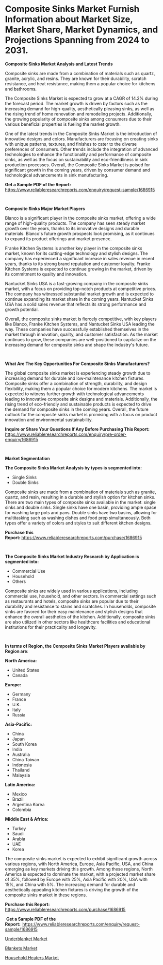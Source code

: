 <p><h1>Composite Sinks Market Furnish Information about Market Size, Market Share, Market Dynamics, and Projections Spanning from 2024 to 2031.</h1></p><p><strong>Composite Sinks Market Analysis and Latest Trends</strong></p>
<p><p>Composite sinks are made from a combination of materials such as quartz, granite, acrylic, and resins. They are known for their durability, scratch resistance, and heat resistance, making them a popular choice for kitchens and bathrooms.</p><p>The Composite Sinks Market is expected to grow at a CAGR of 14.2% during the forecast period. The market growth is driven by factors such as the increasing demand for high-quality, aesthetically pleasing sinks, as well as the rising trend of home renovation and remodeling projects. Additionally, the growing popularity of composite sinks among consumers due to their various beneficial properties is fueling the market growth.</p><p>One of the latest trends in the Composite Sinks Market is the introduction of innovative designs and colors. Manufacturers are focusing on creating sinks with unique patterns, textures, and finishes to cater to the diverse preferences of consumers. Other trends include the integration of advanced technologies to enhance the functionality and performance of composite sinks, as well as the focus on sustainability and eco-friendliness in sink production processes. Overall, the Composite Sinks Market is poised for significant growth in the coming years, driven by consumer demand and technological advancements in sink manufacturing.</p></p>
<p><strong>Get a Sample PDF of the Report:&nbsp;</strong> <a href="https://www.reliableresearchreports.com/enquiry/request-sample/1686915">https://www.reliableresearchreports.com/enquiry/request-sample/1686915</a></p>
<p>&nbsp;</p>
<p><strong>Composite Sinks Major Market Players</strong></p>
<p><p>Blanco is a significant player in the composite sinks market, offering a wide range of high-quality products. The company has seen steady market growth over the years, thanks to its innovative designs and durable materials. Blanco's future growth prospects look promising, as it continues to expand its product offerings and market presence.</p><p>Franke Kitchen Systems is another key player in the composite sinks market, known for its cutting-edge technology and stylish designs. The company has experienced a significant increase in sales revenue in recent years, thanks to its strong brand reputation and customer loyalty. Franke Kitchen Systems is expected to continue growing in the market, driven by its commitment to quality and innovation.</p><p>Nantucket Sinks USA is a fast-growing company in the composite sinks market, with a focus on providing top-notch products at competitive prices. The company has witnessed substantial market growth and is expected to continue expanding its market share in the coming years. Nantucket Sinks USA has a solid sales revenue that reflects its strong performance and growth potential.</p><p>Overall, the composite sinks market is fiercely competitive, with key players like Blanco, Franke Kitchen Systems, and Nantucket Sinks USA leading the way. These companies have successfully established themselves in the market through innovation, quality, and customer satisfaction. As the market continues to grow, these companies are well-positioned to capitalize on the increasing demand for composite sinks and shape the industry's future.</p></p>
<p>&nbsp;</p>
<p><strong>What Are The Key Opportunities For Composite Sinks Manufacturers?</strong></p>
<p><p>The global composite sinks market is experiencing steady growth due to increasing demand for durable and low-maintenance kitchen fixtures. Composite sinks offer a combination of strength, durability, and design flexibility, making them a popular choice for modern kitchens. The market is expected to witness further growth with technological advancements leading to innovative composite sink designs and materials. Additionally, the rising trend of eco-friendly and sustainable products is expected to drive the demand for composite sinks in the coming years. Overall, the future outlook for the composite sinks market is promising with a focus on product innovation and environmental sustainability.</p></p>
<p><strong>Inquire or Share Your Questions If Any Before Purchasing This Report:</strong> <a href="https://www.reliableresearchreports.com/enquiry/pre-order-enquiry/1686915">https://www.reliableresearchreports.com/enquiry/pre-order-enquiry/1686915</a></p>
<p>&nbsp;</p>
<p><strong>Market Segmentation</strong></p>
<p><strong>The Composite Sinks Market Analysis by types is segmented into:</strong></p>
<p><ul><li>Single Sinks</li><li>Double Sinks</li></ul></p>
<p><p>Composite sinks are made from a combination of materials such as granite, quartz, and resin, resulting in a durable and stylish option for kitchen sinks. There are two main types of composite sinks available in the market: single sinks and double sinks. Single sinks have one basin, providing ample space for washing large pots and pans. Double sinks have two basins, allowing for multitasking such as washing dishes and food prep simultaneously. Both types offer a variety of colors and styles to suit different kitchen designs.</p></p>
<p><strong>Purchase this Report:&nbsp;</strong><a href="https://www.reliableresearchreports.com/purchase/1686915">https://www.reliableresearchreports.com/purchase/1686915</a></p>
<p>&nbsp;</p>
<p><strong>The Composite Sinks Market Industry Research by Application is segmented into:</strong></p>
<p><ul><li>Commercial Use</li><li>Household</li><li>Others</li></ul></p>
<p><p>Composite sinks are widely used in various applications, including commercial use, household, and other sectors. In commercial settings such as restaurants and hotels, composite sinks are popular due to their durability and resistance to stains and scratches. In households, composite sinks are favored for their easy maintenance and stylish designs that enhance the overall aesthetics of the kitchen. Additionally, composite sinks are also utilized in other sectors like healthcare facilities and educational institutions for their practicality and longevity.</p></p>
<p>&nbsp;</p>
<p><strong>In terms of Region, the Composite Sinks Market Players available by Region are:</strong></p>
<p>
    <p> <strong> North America: </strong>
        <ul>
            <li>United States</li>
            <li>Canada</li>
        </ul>
        </p> 
    <p> <strong> Europe: </strong>
        <ul>
            <li>Germany</li>
            <li>France</li>
            <li>U.K.</li>
            <li>Italy</li>
            <li>Russia</li>
        </ul>
        </p> 
    <p> <strong> Asia-Pacific: </strong>
        <ul>
            <li>China</li>
            <li>Japan</li>
            <li>South Korea</li>
            <li>India</li>
            <li>Australia</li>
            <li>China Taiwan</li>
            <li>Indonesia</li>
            <li>Thailand</li>
            <li>Malaysia</li>
        </ul>
        </p> 
    <p> <strong> Latin America: </strong>
        <ul>
            <li>Mexico</li>
            <li>Brazil</li>
            <li>Argentina Korea</li>
            <li>Colombia</li>
        </ul>
        </p> 
    <p> <strong> Middle East & Africa: </strong>
        <ul>
            <li>Turkey</li>
            <li>Saudi</li>
            <li>Arabia</li>
            <li>UAE</li>
            <li>Korea</li>
        </ul>
    </p>
    </p>
<p><p>The composite sinks market is expected to exhibit significant growth across various regions, with North America, Europe, Asia Pacific, USA, and China emerging as key markets driving this growth. Among these regions, North America is expected to dominate the market, with a projected market share of 35%, followed by Europe with 25%, Asia Pacific with 20%, USA with 15%, and China with 5%. The increasing demand for durable and aesthetically appealing kitchen fixtures is driving the growth of the composite sinks market in these regions.</p></p>
<p><strong>Purchase this Report: </strong><a href="https://www.reliableresearchreports.com/purchase/1686915">https://www.reliableresearchreports.com/purchase/1686915</a></p>
<p>&nbsp;<strong>Get a Sample PDF of the Report:&nbsp;&nbsp;</strong><a href="https://www.reliableresearchreports.com/enquiry/request-sample/1686915">https://www.reliableresearchreports.com/enquiry/request-sample/1686915</a></p>
<p><strong></strong></p>
<p><p><a href="https://github.com/nicoletavirag/Market-Research-Report-List-2/blob/main/underblanket-market.md">Underblanket Market</a></p><p><a href="https://github.com/mauripalmi/Market-Research-Report-List-2/blob/main/blankets-market.md">Blankets Market</a></p><p><a href="https://github.com/redneck06/Market-Research-Report-List-2/blob/main/household-heaters-market.md">Household Heaters Market</a></p></p>